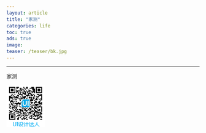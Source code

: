 ```yaml
---
layout: article
title: "家测"
categories: life
toc: true
ads: true
image:
teaser: /teaser/bk.jpg
---
```


---

家测

![df](https://github.com/storage201608/storage/blob/master/myhome2016/_posts/life/2016-08-09-1923life.md/ui_weixin.png?raw=true)

